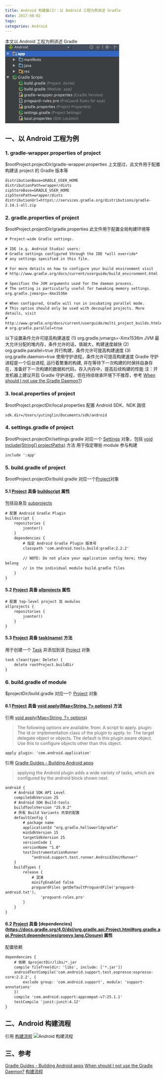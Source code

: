 ```yaml
---
title: Android 构建篇(2)：以 Android 工程为例讲述 Gradle
date: 2017-08-02
tags: 
categories: Android
---
```


本文以 Android 工程为例讲述 Gradle
![Android Project](https://raw.githubusercontent.com/yuting-lin/hexo.github.io/master/source/_posts/Android%E6%9E%84%E5%BB%BA%E7%AF%87/Android%20Project.png)

<!-- more -->

## 一、以 Android 工程为例
### 1. gradle-wrapper.properties of project
$rootProject.projectDir/gradle-wrapper.properties
上文提过，此文件用于配置构建该 project 的 Gradle 版本等
```
distributionBase=GRADLE_USER_HOME
distributionPath=wrapper/dists
zipStoreBase=GRADLE_USER_HOME
zipStorePath=wrapper/dists
distributionUrl=https\://services.gradle.org/distributions/gradle-2.14.1-all.zip
```

### 2. gradle.properties of project
$rootProject.projectDir/gradle.properties
此文件用于配置全局构建环境等
```
# Project-wide Gradle settings.

# IDE (e.g. Android Studio) users:
# Gradle settings configured through the IDE *will override*
# any settings specified in this file.

# For more details on how to configure your build environment visit
# http://www.gradle.org/docs/current/userguide/build_environment.html

# Specifies the JVM arguments used for the daemon process.
# The setting is particularly useful for tweaking memory settings.
org.gradle.jvmargs=-Xmx1536m

# When configured, Gradle will run in incubating parallel mode.
# This option should only be used with decoupled projects. More details, visit
# http://www.gradle.org/docs/current/userguide/multi_project_builds.html#sec:decoupled_projects
# org.gradle.parallel=true
```
以下设置条件允许可提高构建速度
(1) org.gradle.jvmargs=-Xmx1536m
JVM 最大允许分配的堆内存，条件允许的话，值越大，构建速度越快
(2) org.gradle.parallel=true
并行构建，条件允许可提高构建速度
(3) org.gradle.daemon=true
使用守护进程，条件允许可提高构建速度
Gradle 守护进程是一个后台进程, 运行着繁重的构建, 并在等待下一次构建的时保持自身存在，准备好下一次构建的数据和代码，存入内存中，提高后续构建的性能
注：开发机器上建议开启 Gradle 守护进程，但在持续继承环境下不推荐，参考 [When should I not use the Gradle Daemon?](https://docs.gradle.org/current/userguide/gradle_daemon.html#when_should_i_not_use_the_gradle_daemon))

### 3. local.properties of project
$rootProject.projectDir/local.properties
配置 Android SDK、NDK 路径
```
sdk.dir=/Users/yutinglin/Documents/sdk/android
```

### 4. settings.gradle of project
$rootProject.projectDir/settings.gradle
对应一个 [Settings](https://docs.gradle.org/4.0/dsl/org.gradle.api.initialization.Settings.html) 对象，包括 [void include(String[] projectPaths)](https://docs.gradle.org/4.0/dsl/org.gradle.api.initialization.Settings.html#org.gradle.api.initialization.Settings:include(java.lang.String[])) 方法
用于指定哪些 module 参与构建
```
include ':app'
```

### 5. build.gradle of project
$rootProject.projectDir/build.gradle
对应一个[Project](https://docs.gradle.org/4.0/dsl/org.gradle.api.Project.html)对象

#### 5.1 [Project](https://docs.gradle.org/4.0/dsl/org.gradle.api.Project.html) 具备 [buildscript](https://docs.gradle.org/current/dsl/org.gradle.api.Project.html#org.gradle.api.Project:buildscript) 属性
包括自身及 [subprojects](https://docs.gradle.org/current/dsl/org.gradle.api.Project.html#org.gradle.api.Project:subprojects)
```
# 配置 Android Gradle Plugin
buildscript {
    repositories {
        jcenter()
    }
    dependencies {
        # 指定 Android Gradle Plugin 版本号
        classpath 'com.android.tools.build:gradle:2.2.2'

        // NOTE: Do not place your application config here; they belong
        // in the individual module build.gradle files
    }
}
```

#### 5.2 [Project](https://docs.gradle.org/4.0/dsl/org.gradle.api.Project.html) 具备 [allprojects](https://docs.gradle.org/current/dsl/org.gradle.api.Project.html#org.gradle.api.Project:allprojects) 属性
```
# 配置 top-level project 及 modules
allprojects {
    repositories {
        jcenter()
    }
}
```

#### 5.3 [Project](https://docs.gradle.org/4.0/dsl/org.gradle.api.Project.html) 具备 [task(name)](https://docs.gradle.org/current/dsl/org.gradle.api.Project.html#org.gradle.api.Project:task(java.lang.String)) 方法
用于创建一个 [Task](https://docs.gradle.org/current/dsl/org.gradle.api.Task.html) 并添加到该 [Project](https://docs.gradle.org/4.0/dsl/org.gradle.api.Project.html) 对象
```
task clean(type: Delete) {
    delete rootProject.buildDir
}
```


### 6. build.gradle of module
$projectDir/build.gradle 对应一个 [Project](https://docs.gradle.org/4.0/dsl/org.gradle.api.Project.html) 对象
#### 6.1 [Project](https://docs.gradle.org/4.0/dsl/org.gradle.api.Project.html) 具备 [void apply(Map<String, ?> options)](https://docs.gradle.org/4.0/dsl/org.gradle.api.plugins.PluginAware.html#org.gradle.api.plugins.PluginAware:apply(java.util.Map)) 方法
引用 [void apply(Map<String, ?> options)](https://docs.gradle.org/4.0/dsl/org.gradle.api.plugins.PluginAware.html#org.gradle.api.plugins.PluginAware:apply(java.util.Map))
>The following options are available:
from: A script to apply.
plugin: The id or implementation class of the plugin to apply.
to: The target delegate object or objects. The default is this plugin aware object. Use this to configure objects other than this object.

```
apply plugin: 'com.android.application'
```
引用 [Gradle Guides - Building Android apps](https://guides.gradle.org/building-android-apps/)
>applying the Android plugin adds a wide variety of tasks, which are configured by the android block shown next.

```
android {
    # Android SDK API Level
    compileSdkVersion 25
    # Android SDK Build-tools
    buildToolsVersion "25.0.2"
    # 所有 Build Variants 共享的配置
    defaultConfig {
        # package name
        applicationId "org.gradle.helloworldgradle"
        minSdkVersion 15
        targetSdkVersion 25
        versionCode 1
        versionName "1.0"
        testInstrumentationRunner
            "android.support.test.runner.AndroidJUnitRunner"
    }
    buildTypes {
        release {
            # 混淆
            minifyEnabled false
            proguardFiles getDefaultProguardFile('proguard-android.txt'),
                'proguard-rules.pro'
        }
    }
}
```

#### 6.2 [Project](https://docs.gradle.org/4.0/dsl/org.gradle.api.Project.html) 具备 [dependencies](https://docs.gradle.org/4.0/dsl/org.gradle.api.Project.html#org.gradle.api.Project:dependencies(groovy.lang.Closure) 属性
配置依赖
```
dependencies {
    # 依赖 $projectDir/libs/*.jar
    compile fileTree(dir: 'libs', include: ['*.jar'])
    androidTestCompile('com.android.support.test.espresso:espresso-core:2.2.2', {
        exclude group: 'com.android.support', module: 'support-annotations'
    })
    compile 'com.android.support:appcompat-v7:25.1.1'
    testCompile 'junit:junit:4.12'
}
```

## 二、Android 构建流程
引用 [构建流程](https://developer.android.com/studio/build/index.html?hl=zh-cn#build-process)
![Android 构建流程](https://developer.android.com/images/tools/studio/build-process_2x.png)


## 三、参考
[Gradle Guides - Building Android apps](https://guides.gradle.org/building-android-apps/)
[When should I not use the Gradle Daemon?](https://docs.gradle.org/current/userguide/gradle_daemon.html#when_should_i_not_use_the_gradle_daemon)
[构建流程](https://developer.android.com/studio/build/index.html?hl=zh-cn#build-process)